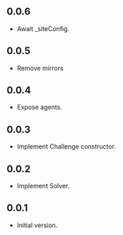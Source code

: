 ## 0.0.6

- Await _siteConfig.

## 0.0.5

- Remove mirrors

## 0.0.4

- Expose agents.

## 0.0.3

- Implement Challenge constructor.

## 0.0.2

- Implement Solver.

## 0.0.1

- Initial version.
